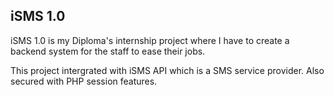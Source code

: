## iSMS 1.0

iSMS 1.0 is my Diploma's internship project where I have to create a backend system for the staff to ease their jobs.

This project intergrated with iSMS API which is a SMS service provider. Also secured with PHP session features.
